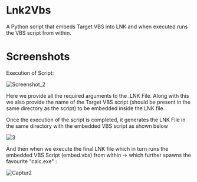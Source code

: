 # Lnk2Vbs

A Python script that embeds Target VBS into LNK and when executed runs the VBS script from within.

# Screenshots

Execution of Script:

![Screenshot_2](https://user-images.githubusercontent.com/60843949/199551813-95de2898-e762-455f-9f4d-cd3a78ef0037.png)

Here we provide all the required arguments to the .LNK File. 
Along with this we also provide the name of the Target VBS script (should be present in the same directory as the script) to be embedded inside the LNK file.

Once the execution of the script is completed, it generates the LNK File in the same directory with the embedded VBS script as shown below

![3](https://user-images.githubusercontent.com/60843949/199552887-2fe8d3a4-263d-4198-b07e-761d6222338c.PNG)

And then when we execute the final LNK file which in turn runs the embedded VBS Script (embed.vbs) from within -> which further spawns the favourite "calc.exe" :

![Captur2](https://user-images.githubusercontent.com/60843949/199555104-e0fc4cb3-c5f2-4ed4-88ba-12845833f07f.PNG)
